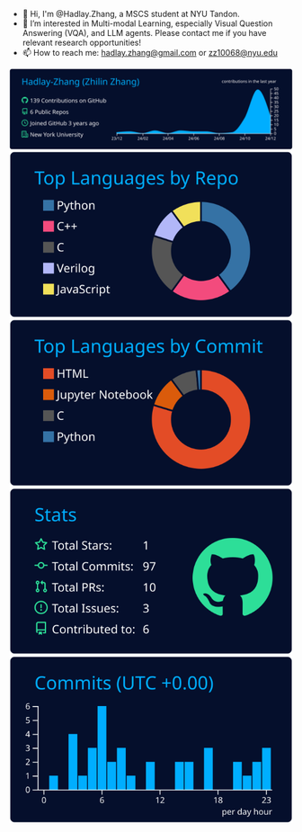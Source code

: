 - 👋 Hi, I'm @Hadlay.Zhang, a MSCS student at NYU Tandon.
- 📘 I’m interested in Multi-modal Learning, especially Visual Question Answering (VQA), and LLM agents. Please contact me if you have relevant research opportunities!
- 📫 How to reach me: hadlay.zhang@gmail.com or zz10068@nyu.edu

[![](https://raw.githubusercontent.com/Hadlay-Zhang/Hadlay-Zhang/main/profile-summary-card-output/algolia/0-profile-details.svg)](https://github.com/vn7n24fzkq/github-profile-summary-cards)
[![](https://raw.githubusercontent.com/Hadlay-Zhang/Hadlay-Zhang/main/profile-summary-card-output/algolia/1-repos-per-language.svg)](https://github.com/vn7n24fzkq/github-profile-summary-cards) [![](https://raw.githubusercontent.com/Hadlay-Zhang/Hadlay-Zhang/main/profile-summary-card-output/algolia/2-most-commit-language.svg)](https://github.com/vn7n24fzkq/github-profile-summary-cards)
[![](https://raw.githubusercontent.com/Hadlay-Zhang/Hadlay-Zhang/main/profile-summary-card-output/algolia/3-stats.svg)](https://github.com/vn7n24fzkq/github-profile-summary-cards) [![](https://raw.githubusercontent.com/Hadlay-Zhang/Hadlay-Zhang/main/profile-summary-card-output/algolia/4-productive-time.svg)](https://github.com/vn7n24fzkq/github-profile-summary-cards)


<!-- 
- 🎓 I will be joining NYU Tandon MSCS as a graduate student in Fall 2024.
- 🏢 I'm currently working as an R&D Intern at @Momenta in Shanghai
-->

<!--
**Hadlay-Zhang/Hadlay-Zhang** is a ✨ _special_ ✨ repository because its `README.md` (this file) appears on your GitHub profile.

Here are some ideas to get you started:

- 🔭 I’m currently working on ...
- 🌱 I’m currently learning ...
- 👯 I’m looking to collaborate on ...
- 🤔 I’m looking for help with ...
- 💬 Ask me about ...

- ⚡ Fun fact: ...
-->
